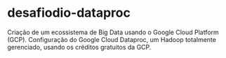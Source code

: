 # desafiodio-dataproc
Criação de um ecossistema de Big Data usando o Google Cloud Platform (GCP). Configuração do Google Cloud Dataproc, um Hadoop totalmente gerenciado, usando os créditos gratuitos da GCP.
